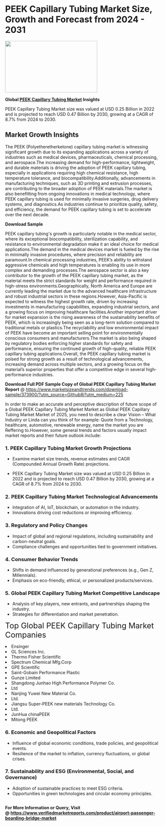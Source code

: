 <H1>PEEK Capillary Tubing Market Size, Growth and Forecast from 2024 - 2031</H1><img class="aligncenter size-medium wp-image-584254" src="https://thirdeyenews.in/wp-content/uploads/2024/09/Global-Market-Research-300x168.jpeg" alt="" width="300" height="168" /><p><strong>Global&nbsp;<a href="https://www.marketsizeandtrends.com/download-sample/373900/?utm_source=Github8j?utm_medium=225">PEEK Capillary Tubing Market</a> Insights</strong></p><p>PEEK Capillary Tubing Market size was valued at USD 0.25 Billion in 2022 and is projected to reach USD 0.47 Billion by 2030, growing at a CAGR of 8.7% from 2024 to 2030.</p><p><h2>Market Growth Insights</h2> <p>The PEEK (Polyetheretherketone) capillary tubing market is witnessing significant growth due to its expanding applications across a variety of industries such as medical devices, pharmaceuticals, chemical processing, and aerospace.The increasing demand for high-performance, lightweight, and durable materials is driving the adoption of PEEK capillary tubing, especially in applications requiring high chemical resistance, high temperature tolerance, and biocompatibility.Additionally, advancements in manufacturing techniques, such as 3D printing and extrusion processes, are contributing to the broader adoption of PEEK materials.The market is also benefitting from ongoing innovations in medical technology, where PEEK capillary tubing is used for minimally invasive surgeries, drug delivery systems, and diagnostics.As industries continue to prioritize quality, safety, and efficiency, the demand for PEEK capillary tubing is set to accelerate over the next decade.</p> <p><strong>Download Sample</strong></p> <p>PEEK capillary tubing's growth is particularly notable in the medical sector, where its exceptional biocompatibility, sterilization capability, and resistance to environmental degradation make it an ideal choice for medical applications.The demand in the medical devices market is fueled by the rise in minimally invasive procedures, where precision and reliability are paramount.In chemical processing industries, PEEK’s ability to withstand aggressive chemicals and high temperatures is enabling its use in more complex and demanding processes.The aerospace sector is also a key contributor to the growth of the PEEK capillary tubing market, as the material meets the strict standards for weight and performance required in high-stress environments.Geographically, North America and Europe are currently leading the market due to the advanced healthcare infrastructure and robust industrial sectors in these regions.However, Asia-Pacific is expected to witness the highest growth rate, driven by increasing investments in manufacturing capabilities, expanding industrial sectors, and a growing focus on improving healthcare facilities.Another important driver for market expansion is the rising awareness of the sustainability benefits of PEEK, which is increasingly being seen as a long-term solution compared to traditional metals or plastics.The recyclability and low environmental impact of PEEK have become an important selling point for environmentally conscious consumers and manufacturers.The market is also being shaped by regulatory bodies enforcing higher standards for safety and performance, ensuring the continued growth of high-quality, reliable PEEK capillary tubing applications.Overall, the PEEK capillary tubing market is poised for strong growth as a result of technological advancements, increasing demand across multiple sectors, and a growing focus on the material’s superior properties that offer a competitive edge in several high-performance industries.</p> <p><span class=""><strong>Download Full PDF Sample Copy of Global PEEK Capillary Tubing Market Report</strong> @ <a href="https://www.marketsizeandtrends.com/download-sample/373900/?utm_source=Github8j?utm_medium=225" target="_blank">https://www.marketsizeandtrends.com/download-sample/373900/?utm_source=Github8j?utm_medium=225</a></span></p><p>In order to make an accurate and perceptive description of future scope of a Global&nbsp;PEEK Capillary Tubing Market Market as Global&nbsp;PEEK Capillary Tubing Market Market of 2025, you need to describe a clear Vision &ndash; What Industry or Linda can you think of for example: Quote from a Technology, healthcare, automotive, renewable energy, name the market you are Reffering to.However, some general trends and factors usually impact market reports and their future outlook include:</p><h3>1.&nbsp;<strong>PEEK Capillary Tubing Market Growth Projections</strong></h3><ul><li>Examine market size trends, revenue estimates and CAGR (Compounded Annual Growth Rate) projections.</li><li><p>PEEK Capillary Tubing Market size was valued at USD 0.25 Billion in 2022 and is projected to reach USD 0.47 Billion by 2030, growing at a CAGR of 8.7% from 2024 to 2030.</p></li></ul><h3>2.&nbsp;<strong>PEEK Capillary Tubing Market Technological Advancements</strong></h3><ul><li>Integration of AI, IoT, blockchain, or automation in the industry.</li><li>Innovations driving cost reductions or improving efficiency.</li></ul><h3>3.&nbsp;<strong>Regulatory and Policy Changes</strong></h3><ul><li>Impact of global and regional regulations, including sustainability and carbon-neutral goals.</li><li>Compliance challenges and opportunities tied to government initiatives.</li></ul><h3>4.&nbsp;<strong>Consumer Behavior Trends</strong></h3><ul><li>Shifts in demand influenced by generational preferences (e.g., Gen Z, Millennials).</li><li>Emphasis on eco-friendly, ethical, or personalized products/services.</li></ul><h3>5.&nbsp;<strong>Global PEEK Capillary Tubing Market Competitive Landscape</strong></h3><ul><li>Analysis of key players, new entrants, and partnerships shaping the industry.</li><li>Strategies for differentiation and market penetration.</li></ul><p data-pm-slice="1 1 []"><span style="color: inherit; font-family: inherit; font-size: 25px;">Top Global PEEK Capillary Tubing Market Companies</span></p><div class="" data-test-id=""><p><li>Ensinger</li><li> GL Sciences Inc.</li><li> Thermo Fisher Scientific</li><li> Spectrum Chemical Mfg.Corp</li><li> GPE Scientific</li><li> Saint-Gobain Performance Plastic</li><li> Gunze Limited</li><li> Shangdong Junhao High Performance Polymer Co.</li><li>Ltd</li><li> Nanjing Yuwei New Material Co.</li><li> Ltd.</li><li> Jiangsu Super-PEEK new materials Technology Co.</li><li> Ltd.</li><li> JunHua chinaPEEK</li><li> Mitong PEEK</li></p></div><h3>6.&nbsp;<strong>Economic and Geopolitical Factors</strong></h3><ul><li>Influence of global economic conditions, trade policies, and geopolitical events.</li><li>Resilience of the market to inflation, currency fluctuations, or global crises.</li></ul><h3>7.&nbsp;<strong>Sustainability and ESG (Environmental, Social, and Governance)</strong></h3><ul><li>Adoption of sustainable practices to meet ESG criteria.</li><li>Opportunities in green technologies and circular economy principles.</li></ul><h2><strong style="font-size: 14px;">For More Information or Query, Visit @&nbsp;</strong><a style="background-color: #ffffff; font-size: 14px;" href="https://www.marketsizeandtrends.com/report/peek-capillary-tubing-market/" target="_blank">https://www.verifiedmarketreports.com/product/airport-passenger-boarding-bridge-market</a></h2>